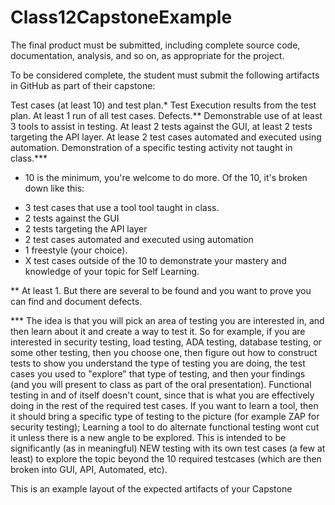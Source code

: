 
# Class12CapstoneExample

The final product must be submitted, including complete source code, documentation, analysis, and so on, as appropriate for the project.

To be considered complete, the student must submit the following artifacts in GitHub as part of their capstone:

Test cases (at least 10) and test plan.*
Test Execution results from the test plan. At least 1 run of all test cases.
Defects.**
Demonstrable use of at least 3 tools to assist in testing.
At least 2 tests against the GUI, at least 2 tests targeting the API layer.
At lease 2 test cases automated and executed using automation.
Demonstration of a specific testing activity not taught in class.***




* 10 is the minimum, you're welcome to do more.
Of the 10, it's broken down like this:
- 3 test cases that use a tool tool taught in class.
- 2 tests against the GUI
- 2 tests targeting the API layer
- 2 test cases automated and executed using automation
- 1 freestyle (your choice).
- X test cases outside of the 10 to demonstrate your mastery and knowledge of your topic for Self Learning.


** At least 1.  But there are several to be found and you want to prove you can find and document defects.

*** The idea is that you will pick an area of testing you are interested in, and then learn about it and create a way to test it. So for example, if you are interested in security testing, load testing, ADA testing, database testing, or some other testing, then you choose one, then figure out how to construct tests to show you understand the type of testing you are doing, the test cases you used to "explore" that type of testing, and then your findings (and you will present to class as part of the oral presentation). Functional testing in and of itself doesn't count, since that is what you are effectively doing in the rest of the required test cases. If you want to learn a tool, then it should bring a specific type of testing to the picture (for example ZAP for security testing); Learning a tool to do alternate functional testing wont cut it unless there is a new angle to be explored. This is intended to be significantly (as in meaningful) NEW testing with its own test cases (a few at least) to explore the topic beyond the 10 required testcases (which are then broken into GUI, API, Automated, etc).  


This is an example layout of the expected artifacts of your Capstone
 

